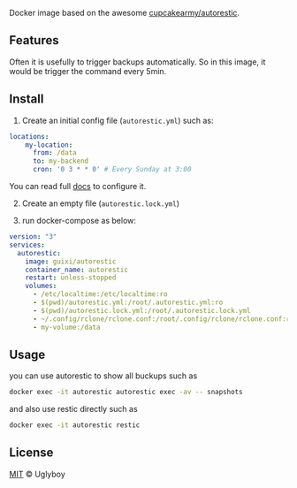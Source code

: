 Docker image based on the awesome [cupcakearmy/autorestic](https://github.com/cupcakearmy/autorestic).
## Features
Often it is usefully to trigger backups automatically. So in this image, it would be trigger the command every 5min.
## Install
1. Create an initial config file (`autorestic.yml`) such as:
``` yml
locations:
    my-location:
      from: /data
      to: my-backend
      cron: '0 3 * * 0' # Every Sunday at 3:00
```
  You can read full [docs](https://autorestic.vercel.app/config) to configure it.

2. Create an empty file (`autorestic.lock.yml`)

3. run docker-compose as below:
``` yaml
version: "3"
services:
  autorestic:
    image: guixi/autorestic
    container_name: autorestic
    restart: unless-stopped
    volumes:
      - /etc/localtime:/etc/localtime:ro
      - $(pwd)/autorestic.yml:/root/.autorestic.yml:ro
      - $(pwd)/autorestic.lock.yml:/root/.autorestic.lock.yml
      - ~/.config/rclone/rclone.conf:/root/.config/rclone/rclone.conf:ro  #optional
      - my-volume:/data
```
## Usage
you can use autorestic to show all buckups such as
``` bash
docker exec -it autorestic autorestic exec -av -- snapshots
```
and also use restic directly such as
``` bash
docker exec -it autorestic restic
```

## License

[MIT](LICENSE) © Uglyboy
